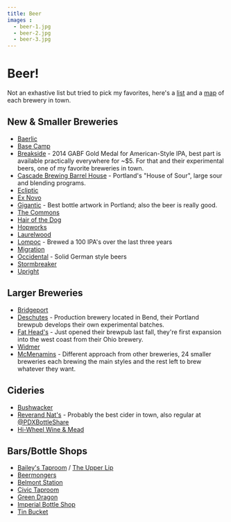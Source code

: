 ```yaml
---
title: Beer
images :
  - beer-1.jpg
  - beer-2.jpg
  - beer-3.jpg
---
```


# Beer!

Not an exhastive list but tried to pick my favorites, here's a
[list](http://www.portlandbeer.org/breweries) and a
[map](http://www.portlandbeer.org/breweries/map) of each brewery in town.

## New & Smaller Breweries

* [Baerlic](http://baerlicbrewing.com/)
* [Base Camp](http://basecampbrewingco.com/)
* [Breakside](http://www.breakside.com/) - 2014 GABF Gold Medal for
American-Style IPA, best part is available practically everywhere for ~$5. For
that and their experimental beers, one of my favorite breweries in town.
* [Cascade Brewing Barrel House](http://cascadebrewingbarrelhouse.com/) -
Portland's "House of Sour", large sour and blending programs.
* [Ecliptic](http://eclipticbrewing.com/)
* [Ex Novo](http://exnovobrew.com/)
* [Gigantic](http://giganticbrewing.com/homepage/) - Best bottle artwork in
Portland; also the beer is really good.
* [The Commons](http://www.commonsbrewery.com/)
* [Hair of the Dog](http://www.hairofthedog.com/)
* [Hopworks](http://hopworksbeer.com/)
* [Laurelwood](http://www.laurelwoodbrewpub.com/)
* [Lompoc](http://www.lompocbrewing.com/) - Brewed a 100 IPA's over the last three years
* [Migration](http://migrationbrewing.com/)
* [Occidental](http://occidentalbrewing.com/) - Solid German style beers
* [Stormbreaker](http://www.stormbreakerbrewing.com/home.html)
* [Upright](http://www.uprightbrewing.com/)

## Larger Breweries

* [Bridgeport](http://www.bridgeportbrew.com/)
* [Deschutes](http://www.deschutesbrewery.com/locations/portland) - Production
brewery located in Bend, their Portland brewpub develops their own experimental
batches.
* [Fat Head's](http://fatheadsportland.com/) - Just opened their brewpub last
fall, they're first expansion into the west coast from their Ohio brewery.
* [Widmer](http://widmerbrothers.com/)
* [McMenamins](http://www.mcmenamins.com/Breweries) - Different approach from
other breweries, 24 smaller breweries each brewing the main styles and the rest
left to brew whatever they want.

## Cideries

* [Bushwacker](http://www.bushwhackercider.com/)
* [Reverand Nat's](http://reverendnatshardcider.com/) - Probably the best cider
in town, also regular at [@PDXBottleShare](https://twitter.com/pdxbottleshare)
* [Hi-Wheel Wine & Mead](http://www.hiwheelwines.com/)

## Bars/Bottle Shops

* [Bailey's Taproom](http://www.baileystaproom.com/) / [The Upper Lip](http://theupperlip.net/)
* [Beermongers](http://thebeermongers.com/)
* [Belmont Station](http://www.belmont-station.com/)
* [Civic Taproom](http://thecivictaproom.com/)
* [Green Dragon](http://pdxgreendragon.com/)
* [Imperial Bottle Shop](http://imperialbottleshop.com/)
* [Tin Bucket](https://www.facebook.com/pages/Tin-Bucket/475638412490835)
